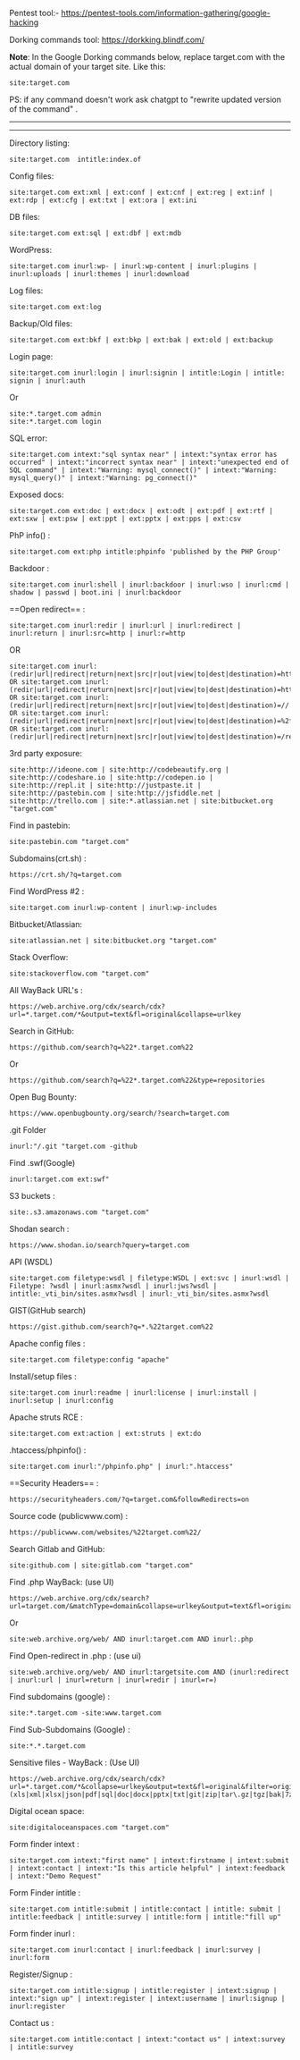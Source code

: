 
Pentest tool:-
https://pentest-tools.com/information-gathering/google-hacking


Dorking commands tool:
https://dorkking.blindf.com/


**Note**: In the Google Dorking commands below, replace target.com with the actual domain of your target site. 
Like this:
```
site:target.com
```

PS: if any command doesn't work ask chatgpt to "rewrite updated version of the command" .

-----

----


Directory listing:
```
site:target.com  intitle:index.of
```



Config files:
```
site:target.com ext:xml | ext:conf | ext:cnf | ext:reg | ext:inf | ext:rdp | ext:cfg | ext:txt | ext:ora | ext:ini
```



DB files:
```
site:target.com ext:sql | ext:dbf | ext:mdb
```


WordPress:
```
site:target.com inurl:wp- | inurl:wp-content | inurl:plugins | inurl:uploads | inurl:themes | inurl:download
```


Log files:
```
site:target.com ext:log
```


Backup/Old files:
```
site:target.com ext:bkf | ext:bkp | ext:bak | ext:old | ext:backup
```



Login page:
```
site:target.com inurl:login | inurl:signin | intitle:Login | intitle: signin | inurl:auth
```
Or
```
site:*.target.com admin  
site:*.target.com login
```



SQL error:
```
site:target.com intext:"sql syntax near" | intext:"syntax error has occurred" | intext:"incorrect syntax near" | intext:"unexpected end of SQL command" | intext:"Warning: mysql_connect()" | intext:"Warning: mysql_query()" | intext:"Warning: pg_connect()"
```





Exposed docs:
```
site:target.com ext:doc | ext:docx | ext:odt | ext:pdf | ext:rtf | ext:sxw | ext:psw | ext:ppt | ext:pptx | ext:pps | ext:csv
```



PhP info() :
```
site:target.com ext:php intitle:phpinfo 'published by the PHP Group'
```


Backdoor :
```
site:target.com inurl:shell | inurl:backdoor | inurl:wso | inurl:cmd | shadow | passwd | boot.ini | inurl:backdoor
```




==Open redirect== :
```
site:target.com inurl:redir | inurl:url | inurl:redirect | inurl:return | inurl:src=http | inurl:r=http
```
OR
```
site:target.com inurl:(redir|url|redirect|return|next|src|r|out|view|to|dest|destination)=http
OR site:target.com inurl:(redir|url|redirect|return|next|src|r|out|view|to|dest|destination)=https
OR site:target.com inurl:(redir|url|redirect|return|next|src|r|out|view|to|dest|destination)=// 
OR site:target.com inurl:(redir|url|redirect|return|next|src|r|out|view|to|dest|destination)=%2f%2f
OR site:target.com inurl:(redir|url|redirect|return|next|src|r|out|view|to|dest|destination)=/redirect?
```



3rd party exposure:
```
site:http://ideone.com | site:http://codebeautify.org | site:http://codeshare.io | site:http://codepen.io | site:http://repl.it | site:http://justpaste.it | site:http://pastebin.com | site:http://jsfiddle.net | site:http://trello.com | site:*.atlassian.net | site:bitbucket.org "target.com"
```



Find in pastebin:
```
site:pastebin.com "target.com"
```


Subdomains(crt.sh) :
```
https://crt.sh/?q=target.com
```



Find WordPress #2 :
```
site:target.com inurl:wp-content | inurl:wp-includes
```



Bitbucket/Atlassian:
```
site:atlassian.net | site:bitbucket.org "target.com"
```



Stack Overflow:
```
site:stackoverflow.com "target.com"
```


All WayBack URL's :
```
https://web.archive.org/cdx/search/cdx?url=*.target.com/*&output=text&fl=original&collapse=urlkey
```


Search in GitHub:
```
https://github.com/search?q=%22*.target.com%22
```
Or
```
https://github.com/search?q=%22*.target.com%22&type=repositories
```

Open Bug Bounty:
```
https://www.openbugbounty.org/search/?search=target.com
```


.git Folder
```
inurl:"/.git "target.com -github
```


Find .swf(Google)
```
inurl:target.com ext:swf"
```


S3 buckets :
```
site:.s3.amazonaws.com "target.com"
```



Shodan search :
```
https://www.shodan.io/search?query=target.com
```


API (WSDL)
```
site:target.com filetype:wsdl | filetype:WSDL | ext:svc | inurl:wsdl | Filetype: ?wsdl | inurl:asmx?wsdl | inurl:jws?wsdl | intitle:_vti_bin/sites.asmx?wsdl | inurl:_vti_bin/sites.asmx?wsdl
```


GIST(GitHub search)
```
https://gist.github.com/search?q=*.%22target.com%22
```



Apache config files :
```
site:target.com filetype:config "apache"
```



Install/setup files :
```
site:target.com inurl:readme | inurl:license | inurl:install | inurl:setup | inurl:config
```



Apache struts RCE :
```
site:target.com ext:action | ext:struts | ext:do
```


.htaccess/phpinfo() :
```
site:target.com inurl:"/phpinfo.php" | inurl:".htaccess"
```



==Security Headers== :
```
https://securityheaders.com/?q=target.com&followRedirects=on
```



Source code (publicwww.com) :
```
https://publicwww.com/websites/%22target.com%22/
```


Search Gitlab and GitHub:
```
site:github.com | site:gitlab.com "target.com"
```



Find .php WayBack: (use UI)
```
https://web.archive.org/cdx/search?url=target.com/&matchType=domain&collapse=urlkey&output=text&fl=original&filter=urlkey:.*php&limit=100000
```
Or
```
site:web.archive.org/web/ AND inurl:target.com AND inurl:.php
```


Find Open-redirect in .php : (use ui)
```
site:web.archive.org/web/ AND inurl:targetsite.com AND (inurl:redirect | inurl:url | inurl=return | inurl=redir | inurl=r=)
```




Find subdomains (google) :
```
site:*.target.com -site:www.target.com
```

Find Sub-Subdomains (Google) :
```
site:*.*.target.com
```




Sensitive files - WayBack : (Use UI) 
```
https://web.archive.org/cdx/search/cdx?url=*.target.com/*&collapse=urlkey&output=text&fl=original&filter=original:.*\.(xls|xml|xlsx|json|pdf|sql|doc|docx|pptx|txt|git|zip|tar\.gz|tgz|bak|7z|rar|log|cache|secret|db|backup|yml|gz|config|csv|yaml|md|md5|exe|dll|bin|ini|bat|sh|tar|deb|rpm|iso|img|env|apk|msi|dmg|tmp|crt|pem|key|pub|asc)
```



Digital ocean space:
```
site:digitaloceanspaces.com "target.com"
```




Form finder intext :
```
site:target.com intext:"first name" | intext:firstname | intext:submit | intext:contact | intext:"Is this article helpful" | intext:feedback | intext:"Demo Request"
```


Form Finder intitle :
```
site:target.com intitle:submit | intitle:contact | intitle: submit | intitle:feedback | intitle:survey | intitle:form | intitle:"fill up"
```



Form finder inurl :
```
site:target.com inurl:contact | inurl:feedback | inurl:survey | inurl:form
```



Register/Signup :
```
site:target.com intitle:signup | intitle:register | intext:signup | intext:"sign up" | intext:register | intext:username | inurl:signup | inurl:register
```



Contact us :
```
site:target.com intitle:contact | intext:"contact us" | intext:survey | intitle:survey
```

